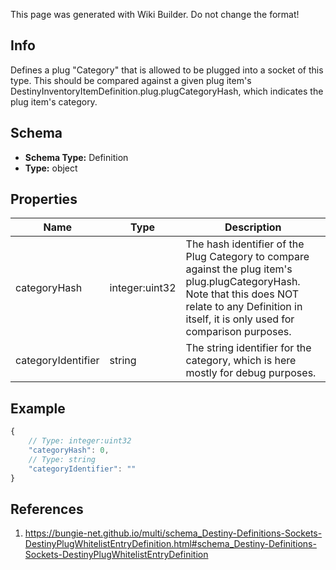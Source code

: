 <span class="wiki-builder">This page was generated with Wiki Builder. Do not change the format!</span>

## Info
Defines a plug &quot;Category&quot; that is allowed to be plugged into a socket of this type. This should be compared against a given plug item's DestinyInventoryItemDefinition.plug.plugCategoryHash, which indicates the plug item's category.

## Schema
* **Schema Type:** Definition
* **Type:** object

## Properties
Name | Type | Description
---- | ---- | -----------
categoryHash | integer:uint32 | The hash identifier of the Plug Category to compare against the plug item's plug.plugCategoryHash. Note that this does NOT relate to any Definition in itself, it is only used for comparison purposes.
categoryIdentifier | string | The string identifier for the category, which is here mostly for debug purposes.

## Example
```javascript
{
    // Type: integer:uint32
    "categoryHash": 0,
    // Type: string
    "categoryIdentifier": ""
}

```

## References
1. https://bungie-net.github.io/multi/schema_Destiny-Definitions-Sockets-DestinyPlugWhitelistEntryDefinition.html#schema_Destiny-Definitions-Sockets-DestinyPlugWhitelistEntryDefinition

